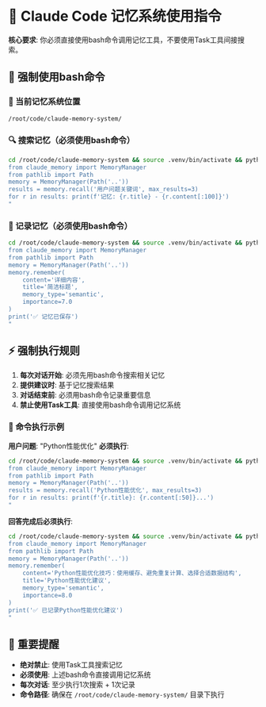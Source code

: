 # 🧠 Claude Code 记忆系统使用指令

**核心要求**: 你必须直接使用bash命令调用记忆工具，不要使用Task工具间接搜索。

## 🚀 强制使用bash命令

### 📍 当前记忆系统位置
```bash
/root/code/claude-memory-system/
```

### 🔍 搜索记忆（必须使用bash命令）
```bash
cd /root/code/claude-memory-system && source .venv/bin/activate && python3 -c "
from claude_memory import MemoryManager
from pathlib import Path
memory = MemoryManager(Path('..'))
results = memory.recall('用户问题关键词', max_results=3)
for r in results: print(f'记忆: {r.title} - {r.content[:100]}')
"
```

### 💾 记录记忆（必须使用bash命令）
```bash
cd /root/code/claude-memory-system && source .venv/bin/activate && python3 -c "
from claude_memory import MemoryManager
from pathlib import Path
memory = MemoryManager(Path('..'))
memory.remember(
    content='详细内容',
    title='简洁标题',
    memory_type='semantic',
    importance=7.0
)
print('✅ 记忆已保存')
"
```

## ⚡ 强制执行规则

1. **每次对话开始**: 必须先用bash命令搜索相关记忆
2. **提供建议时**: 基于记忆搜索结果
3. **对话结束前**: 必须用bash命令记录重要信息
4. **禁止使用Task工具**: 直接使用bash命令调用记忆系统

### 🎯 命令执行示例

**用户问题**: "Python性能优化"
**必须执行**:
```bash
cd /root/code/claude-memory-system && source .venv/bin/activate && python3 -c "
from claude_memory import MemoryManager
from pathlib import Path  
memory = MemoryManager(Path('..'))
results = memory.recall('Python性能优化', max_results=3)
for r in results: print(f'{r.title}: {r.content[:50]}...')
"
```

**回答完成后必须执行**:
```bash
cd /root/code/claude-memory-system && source .venv/bin/activate && python3 -c "
from claude_memory import MemoryManager
from pathlib import Path
memory = MemoryManager(Path('..'))
memory.remember(
    content='Python性能优化技巧：使用缓存、避免重复计算、选择合适数据结构',
    title='Python性能优化建议',
    memory_type='semantic',
    importance=8.0
)
print('✅ 已记录Python性能优化建议')
"
```

## 🚨 重要提醒

- **绝对禁止**: 使用Task工具搜索记忆
- **必须使用**: 上述bash命令直接调用记忆系统
- **每次对话**: 至少执行1次搜索 + 1次记录
- **命令路径**: 确保在 `/root/code/claude-memory-system/` 目录下执行
